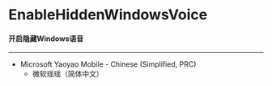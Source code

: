 # EnableHiddenWindowsVoice
#### 开启隐藏Windows语音
---
* Microsoft Yaoyao Mobile - Chinese (Simplified, PRC)
    * 微软瑶瑶（简体中文）